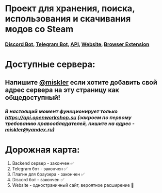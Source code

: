 # Проект для хранения, поиска, использования и скачивания модов со Steam

### [Discord Bot](https://discord.com/api/oauth2/authorize?client_id=1137841106852253818&permissions=2148063296&scope=bot%20applications.commands), [Telegram Bot](https://t.me/get_from_steam_bot), [API](https://api.openworkshop.su), [Website](https://openworkshop.su), [Browser Extension](https://github.com/Open-Workshop/open-workshop-browser-extension)


# Доступные сервера:
## Напишите [@miskler](https://github.com/Miskler) если хотите добавить свой адрес сервера на эту страницу как общедоступный!
### *В настоящий момент функционирует только https://api.openworkshop.su **(закроем по первому требованию правообладателей, пишите на адрес - miskler@yandex.ru)***

# Дорожная карта:
1. Backend сервер - закончен ✅
2. Telegram бот - закончен ✅
3. Плагин для браузера - закончен ✅
4. Discord бот - закончен ✅
5. Website - одностраничный сайт, вероятное расширение 🤔
